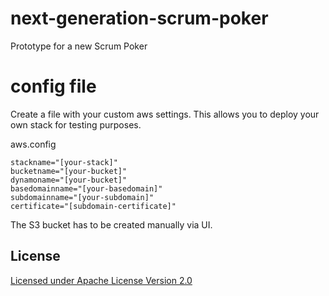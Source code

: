 # next-generation-scrum-poker

Prototype for a new Scrum Poker

# config file

Create a file with your custom aws settings. This allows you to deploy
your own stack for testing purposes.

aws.config

```
stackname="[your-stack]"
bucketname="[your-bucket]"
dynamoname="[your-bucket]"
basedomainname="[your-basedomain]"
subdomainname="[your-subdomain]"
certificate="[subdomain-certificate]"
```

The S3 bucket has to be created manually via UI.

## License

[Licensed under Apache License Version 2.0](LICENSE)
